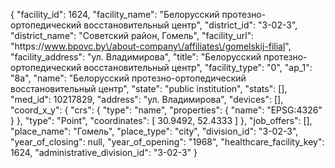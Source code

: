 {
    "facility_id": 1624,
    "facility_name": "Белорусский протезно-ортопедический восстановительный центр",
    "district_id": "3-02-3",
    "district_name": "Советский район, Гомель",
    "facility_url": "https:\/\/www.bpovc.by\/about-company\/affiliates\/gomelskij-filial",
    "facility_address": "ул. Владимирова",
    "title": "Белорусский протезно-ортопедический восстановительный центр",
    "facility_type": "0",
    "ap_1": "8а",
    "name": "Белорусский протезно-ортопедический восстановительный центр",
    "state": "public institution",
    "stats": [],
    "med_id": 10217829,
    "address": "ул. Владимирова",
    "devices": [],
    "coord_x_y": {
        "crs": {
            "type": "name",
            "properties": {
                "name": "EPSG:4326"
            }
        },
        "type": "Point",
        "coordinates": [
            30.9492,
            52.4333
        ]
    },
    "job_offers": [],
    "place_name": "Гомель",
    "place_type": "city",
    "division_id": "3-02-3",
    "year_of_closing": null,
    "year_of_opening": "1968",
    "healthcare_facility_key": 1624,
    "administrative_division_id": "3-02-3"
}